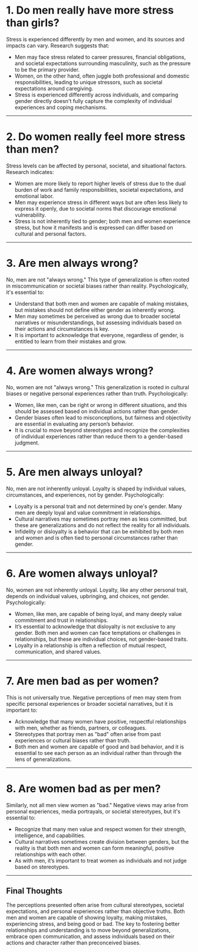 # 1. Do men really have more stress than girls?
Stress is experienced differently by men and women, and its sources and impacts can vary. Research suggests that:

- Men may face stress related to career pressures, financial obligations, and societal expectations surrounding masculinity, such as the pressure to be the primary provider.
- Women, on the other hand, often juggle both professional and domestic responsibilities, leading to unique stressors, such as societal expectations around caregiving.
- Stress is experienced differently across individuals, and comparing gender directly doesn't fully capture the complexity of individual experiences and coping mechanisms.

---

# 2. Do women really feel more stress than men?
Stress levels can be affected by personal, societal, and situational factors. Research indicates:

- Women are more likely to report higher levels of stress due to the dual burden of work and family responsibilities, societal expectations, and emotional labor.
- Men may experience stress in different ways but are often less likely to express it openly, due to societal norms that discourage emotional vulnerability.
- Stress is not inherently tied to gender; both men and women experience stress, but how it manifests and is expressed can differ based on cultural and personal factors.

---

# 3. Are men always wrong?
No, men are not "always wrong." This type of generalization is often rooted in miscommunication or societal biases rather than reality. Psychologically, it's essential to:

- Understand that both men and women are capable of making mistakes, but mistakes should not define either gender as inherently wrong.
- Men may sometimes be perceived as wrong due to broader societal narratives or misunderstandings, but assessing individuals based on their actions and circumstances is key.
- It is important to acknowledge that everyone, regardless of gender, is entitled to learn from their mistakes and grow.

---

# 4. Are women always wrong?
No, women are not "always wrong." This generalization is rooted in cultural biases or negative personal experiences rather than truth. Psychologically:

- Women, like men, can be right or wrong in different situations, and this should be assessed based on individual actions rather than gender.
- Gender biases often lead to misconceptions, but fairness and objectivity are essential in evaluating any person’s behavior.
- It is crucial to move beyond stereotypes and recognize the complexities of individual experiences rather than reduce them to a gender-based judgment.

---

# 5. Are men always unloyal?
No, men are not inherently unloyal. Loyalty is shaped by individual values, circumstances, and experiences, not by gender. Psychologically:

- Loyalty is a personal trait and not determined by one's gender. Many men are deeply loyal and value commitment in relationships.
- Cultural narratives may sometimes portray men as less committed, but these are generalizations and do not reflect the reality for all individuals.
- Infidelity or disloyalty is a behavior that can be exhibited by both men and women and is often tied to personal circumstances rather than gender.

---

# 6. Are women always unloyal?
No, women are not inherently unloyal. Loyalty, like any other personal trait, depends on individual values, upbringing, and choices, not gender. Psychologically:

- Women, like men, are capable of being loyal, and many deeply value commitment and trust in relationships.
- It’s essential to acknowledge that disloyalty is not exclusive to any gender. Both men and women can face temptations or challenges in relationships, but these are individual choices, not gender-based traits.
- Loyalty in a relationship is often a reflection of mutual respect, communication, and shared values.

---

# 7. Are men bad as per women?
This is not universally true. Negative perceptions of men may stem from specific personal experiences or broader societal narratives, but it is important to:

- Acknowledge that many women have positive, respectful relationships with men, whether as friends, partners, or colleagues.
- Stereotypes that portray men as "bad" often arise from past experiences or cultural biases rather than truth.
- Both men and women are capable of good and bad behavior, and it is essential to see each person as an individual rather than through the lens of generalizations.

---

# 8. Are women bad as per men?
Similarly, not all men view women as "bad." Negative views may arise from personal experiences, media portrayals, or societal stereotypes, but it's essential to:

- Recognize that many men value and respect women for their strength, intelligence, and capabilities.
- Cultural narratives sometimes create division between genders, but the reality is that both men and women can form meaningful, positive relationships with each other.
- As with men, it’s important to treat women as individuals and not judge based on stereotypes.

---

## Final Thoughts
The perceptions presented often arise from cultural stereotypes, societal expectations, and personal experiences rather than objective truths. Both men and women are capable of showing loyalty, making mistakes, experiencing stress, and being good or bad. The key to fostering better relationships and understanding is to move beyond generalizations, embrace open communication, and assess individuals based on their actions and character rather than preconceived biases.
